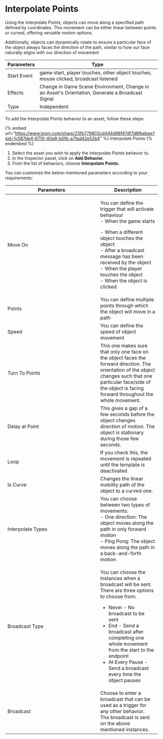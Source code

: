 # Interpolate Points

Using the Interpolate Points, objects can move along a specified path defined by coordinates. This movement can be either linear between points or curved, offering versatile motion options.&#x20;

Additionally, objects can dynamically rotate to ensure a particular face of the object always faces the direction of the path, similar to how our face naturally aligns with our direction of movement

| Parameters  | Type                                                                                            |
| ----------- | ----------------------------------------------------------------------------------------------- |
| Start Event | game start, player touches, other object touches, mouse clicked, broadcast listened             |
| Effects     | Change in Game Scene Environment, Change in an Asset's Orientation, Generate a Broadcast Signal |
| Type        | Independent                                                                                     |

To add the Interpolate Points behavior to an asset, follow these steps:

{% embed url="https://www.loom.com/share/23fb779803cd444d98f47df7d8fbebee?sid=1c587de4-6710-40e9-b0fb-a7fad42e52b4" %}
Interpolate Points&#x20;
{% endembed %}

1. Select the asset you wish to apply the Interpolate Points behavior to.
2. In the Inspector panel, click on **Add Behavior**.
3. From the list of behaviors, choose **Interpolate Points.**

You can customize the below-mentioned parameters according to your requirements:

<table><thead><tr><th width="290">Parameters</th><th>Description</th></tr></thead><tbody><tr><td>Move On</td><td><p>You can define the trigger that will activate behaviour<br>- When the game starts </p><p>- When a different object touches the object<br>- After a broadcast message has been received by the object<br>- When the player touches the object<br>- When the object is clicked </p></td></tr><tr><td>Points</td><td>You can define multiple points through which the object will move in a path</td></tr><tr><td>Speed</td><td>You can define the speed of object movement</td></tr><tr><td>Turn To Points</td><td>This one makes sure that  only one face on the object faces the forward direction. The orientation of the object changes such that one particular face/side of the object is facing forward throughout the whole movement.</td></tr><tr><td>Delay at Point</td><td>This gives a gap of  a few seconds before the object changes direction of motion. The object is stationary   during those few seconds.</td></tr><tr><td>Loop</td><td>If you check this, the movement is repeated until the template is deactivated</td></tr><tr><td>Is Curve</td><td>Changes the linear mobility path of the object to a  curved one.</td></tr><tr><td>Interpolate Types</td><td>You can choose between two types of movements:<br>- One direction: The object moves along the path in only forward motion<br>- Ping Pong: The object moves along the path in a back-and-forth motion</td></tr><tr><td>Broadcast Type</td><td><p>You can choose the instances when a broadcast will be sent. There are three options to choose from:</p><ul><li>Never - No broadcast to be sent</li><li>End - Send a broadcast after completing one whole movement from the start to the endpoint</li><li>At Every Pause - Send a broadcast every time the object pauses</li></ul></td></tr><tr><td>Broadcast</td><td>Choose to enter a broadcast that can be used as a trigger for any other behavior. <br>The broadcast is sent on the above mentioned instances.</td></tr></tbody></table>

